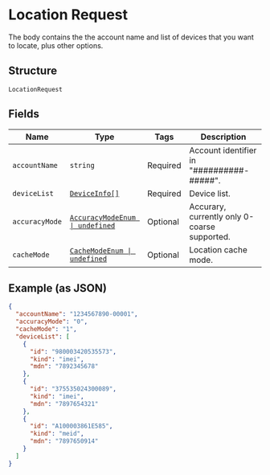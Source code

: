 
# Location Request

The body contains the the account name and list of devices that you want to locate, plus other options.

## Structure

`LocationRequest`

## Fields

| Name | Type | Tags | Description |
|  --- | --- | --- | --- |
| `accountName` | `string` | Required | Account identifier in "##########-#####". |
| `deviceList` | [`DeviceInfo[]`](../../doc/models/device-info.md) | Required | Device list. |
| `accuracyMode` | [`AccuracyModeEnum \| undefined`](../../doc/models/accuracy-mode-enum.md) | Optional | Accurary, currently only 0-coarse supported. |
| `cacheMode` | [`CacheModeEnum \| undefined`](../../doc/models/cache-mode-enum.md) | Optional | Location cache mode. |

## Example (as JSON)

```json
{
  "accountName": "1234567890-00001",
  "accuracyMode": "0",
  "cacheMode": "1",
  "deviceList": [
    {
      "id": "980003420535573",
      "kind": "imei",
      "mdn": "7892345678"
    },
    {
      "id": "375535024300089",
      "kind": "imei",
      "mdn": "7897654321"
    },
    {
      "id": "A100003861E585",
      "kind": "meid",
      "mdn": "7897650914"
    }
  ]
}
```

